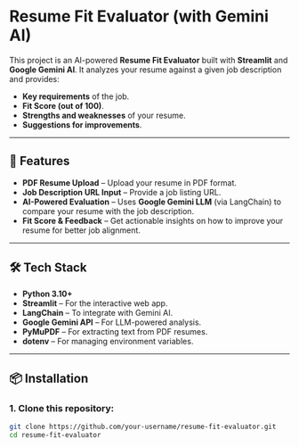 # Resume Fit Evaluator (with Gemini AI)

This project is an AI-powered **Resume Fit Evaluator** built with **Streamlit** and **Google Gemini AI**. It analyzes your resume against a given job description and provides:
- **Key requirements** of the job.
- **Fit Score (out of 100)**.
- **Strengths and weaknesses** of your resume.
- **Suggestions for improvements**.

---

## 🚀 Features
- **PDF Resume Upload** – Upload your resume in PDF format.
- **Job Description URL Input** – Provide a job listing URL.
- **AI-Powered Evaluation** – Uses **Google Gemini LLM** (via LangChain) to compare your resume with the job description.
- **Fit Score & Feedback** – Get actionable insights on how to improve your resume for better job alignment.

---

## 🛠️ Tech Stack
- **Python 3.10+**
- **Streamlit** – For the interactive web app.
- **LangChain** – To integrate with Gemini AI.
- **Google Gemini API** – For LLM-powered analysis.
- **PyMuPDF** – For extracting text from PDF resumes.
- **dotenv** – For managing environment variables.

---

## 📦 Installation
### 1. Clone this repository:
```bash
git clone https://github.com/your-username/resume-fit-evaluator.git
cd resume-fit-evaluator
